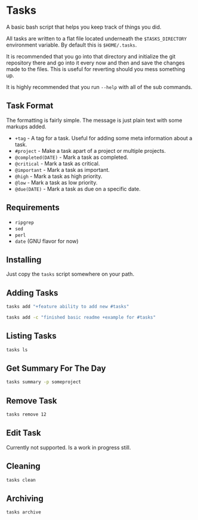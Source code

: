 # Tasks

A basic bash script that helps you keep track of things you did.

All tasks are written to a flat file located underneath the `$TASKS_DIRECTORY`
environment variable. By default this is `$HOME/.tasks`.

It is recommended that you go into that directory and initialize the git
repository there and go into it every now and then and save the changes made to
the files. This is useful for reverting should you mess something up.

It is highly recommended that you run `--help` with all of the sub commands.

## Task Format

The formatting is fairly simple. The message is just plain text with some
markups added.

  * `+tag` - A tag for a task. Useful for adding some meta information about a
    task.
  * `#project` - Make a task apart of a project or multiple projects.
  * `@completed(DATE)` - Mark a task as completed.
  * `@critical` - Mark a task as critical.
  * `@important` - Mark a task as important.
  * `@high` - Mark a task as high priority.
  * `@low` - Mark a task as low priority.
  * `@due(DATE)` - Mark a task as due on a specific date.

## Requirements

* `ripgrep`
* `sed`
* `perl`
* `date` (GNU flavor for now)

## Installing

Just copy the `tasks` script somewhere on your path.

## Adding Tasks

```sh
tasks add "+feature ability to add new #tasks"
```

```sh
tasks add -c "finished basic readme +example for #tasks"
```

## Listing Tasks

```sh
tasks ls
```

## Get Summary For The Day

```sh
tasks summary -p someproject
```

## Remove Task

```sh
tasks remove 12
```

## Edit Task

Currently not supported. Is a work in progress still.

## Cleaning

```sh
tasks clean
```

## Archiving

```sh
tasks archive
```
